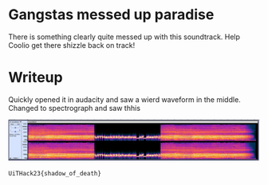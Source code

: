 # Gangstas messed up paradise

There is something clearly quite messed up with this soundtrack. Help Coolio get there shizzle back on track!

# Writeup

Quickly opened it in audacity and saw a wierd waveform in the middle. Changed to spectrograph and saw thhis

![Audacity](audacity.png)

```
UiTHack23{shadow_of_death}
```
